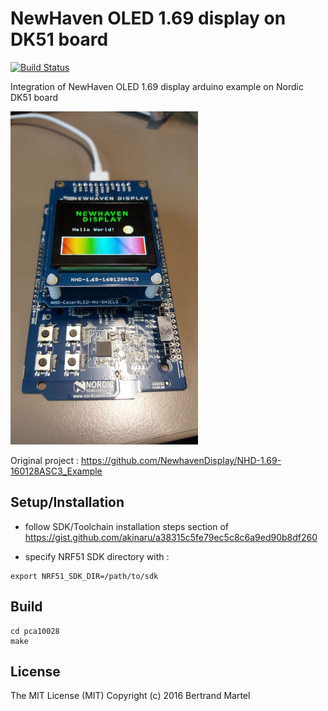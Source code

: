 # NewHaven OLED 1.69 display on DK51 board

[![Build Status](https://drone.io/github.com/akinaru/newhaven-oled-dk51/status.png)](https://drone.io/github.com/akinaru/newhaven-oled-dk51/latest)

Integration of NewHaven OLED 1.69 display arduino example on Nordic DK51 board

![screenshot](img/newhaven-dk51.jpg)

Original project : https://github.com/NewhavenDisplay/NHD-1.69-160128ASC3_Example

## Setup/Installation

* follow SDK/Toolchain installation steps section of https://gist.github.com/akinaru/a38315c5fe79ec5c8c6a9ed90b8df260

* specify NRF51 SDK directory with :

```
export NRF51_SDK_DIR=/path/to/sdk
```

## Build

```
cd pca10028
make
```

## License

The MIT License (MIT) Copyright (c) 2016 Bertrand Martel